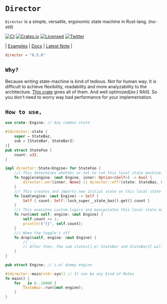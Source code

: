 # **`Director`**

`Director` is a simple, versatile, ergonomic state machine in Rust-lang. (no-std)

[![CI][ci-badge]][ci-url]
[![Crates.io][crates-badge]][crates-url]
[![Licensed][license-badge]][license-url]
[![Twitter][twitter-badge]][twitter-url]

[ci-badge]: https://github.com/just-do-halee/director/actions/workflows/ci.yml/badge.svg
[crates-badge]: https://img.shields.io/crates/v/director.svg?labelColor=383636
[license-badge]: https://img.shields.io/crates/l/director?labelColor=383636
[twitter-badge]: https://img.shields.io/twitter/follow/do_halee?style=flat&logo=twitter&color=4a4646&labelColor=333131&label=just-do-halee
[ci-url]: https://github.com/just-do-halee/director/actions
[twitter-url]: https://twitter.com/do_halee
[crates-url]: https://crates.io/crates/director
[license-url]: https://github.com/just-do-halee/director

| [Examples](./examples/) | [Docs](https://docs.rs/director) | [Latest Note](./CHANGELOG.md) |

```toml
director = "0.5.0"
```

## **`Why?`**

Because writing state-machine is kind of tedious. Not for human way. It is difficult to achieve flexibility, readability and more analyzability to the architecture. [This crate](https://crates.io/crates/director) gives all of them. And well optimized[ex:) RAII]. So you don't need to worry way bad performance for your implementation.

## **`How to use,`**

```rust
use crate::Engine; // Any common state

#[director::state {
    super = StateBaz,
    sub = [StateBar, StateBar2]
}]
pub struct StateFoo {
    count: u32,
}

impl director::State<Engine> for StateFoo {
    /// This determines whether or not to run this local state machine.
    fn toggle(engine: &mut Engine, inner: Option<&Self>) -> bool {
        director::on!(inner, None) || director::off!(state: StateBaz, Some(state) if state.count > 1000)
    }
    /// This creates and imports new initial state on this local state machine when the toggle's on.
    fn load(engine: &mut Engine) -> Self {
        Self { count: Self::lock_super__state_baz().get().count }
    }
    /// This executes custom logics and manipulates this local state machine's states.
    fn run(&mut self, engine: &mut Engine) {
        self.count += 1;
        println!("{}", self.count);
    }
    /// When the toggle's off
    fn drop(&self, engine: &mut Engine) {
        // ...
        // After then, the sub states[i.e) StateBar and StateBar2] will be droped automatically.
    }
}
```

```rust
pub struct Engine; // i.e) dummy engine

#[director::main(std::syn)] // It can be any kind of Mutex
fn main() {
    for _ in 0..10000 {
        StateBaz::run(&mut engine);
    }
}
```
